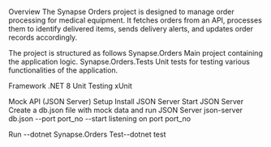 Overview
The Synapse Orders project is designed to manage order processing for medical equipment. It fetches orders from an API, processes them to identify delivered items, sends delivery alerts, and updates order records accordingly.

The project is structured as follows
Synapse.Orders Main project containing the application logic.
Synapse.Orders.Tests Unit tests for testing various functionalities of the application.

Framework .NET 8
Unit Testing xUnit

Mock API (JSON Server)
Setup Install JSON Server 
Start JSON Server Create a db.json file with mock data and run JSON Server
json-server db.json --port port_no --start listening on port port_no 

Run --dotnet Synapse.Orders 
Test--dotnet test


